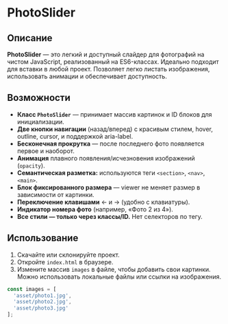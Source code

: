 # PhotoSlider

## Описание

**PhotoSlider** — это легкий и доступный слайдер для фотографий на чистом JavaScript, реализованный на ES6-классах. Идеально подходит для вставки в любой проект. Позволяет легко листать изображения, использовать анимации и обеспечивает доступность.

## Возможности

- **Класс `PhotoSlider`** — принимает массив картинок и ID блоков для инициализации.
- **Две кнопки навигации** (назад/вперед) с красивым стилем, hover, outline, cursor, и поддержкой aria-label.
- **Бесконечная прокрутка** — после последнего фото появляется первое и наоборот.
- **Анимация** плавного появления/исчезновения изображений (`opacity`).
- **Семантическая разметка:** используются теги `<section>`, `<nav>`, `<main>`.
- **Блок фиксированного размера** — viewer не меняет размер в зависимости от картинки.
- **Переключение клавишами** ← и → (удобно с клавиатуры).
- **Индикатор номера фото** (например, «Фото 2 из 4»).
- **Все стили — только через классы/ID.** Нет селекторов по тегу.

## Использование

1. Скачайте или склонируйте проект.
2. Откройте `index.html` в браузере.
3. Измените массив `images` в файле, чтобы добавить свои картинки. Можно использовать локальные файлы или ссылки на изображения.

```js
const images = [
  'asset/photo1.jpg',
  'asset/photo2.jpg',
  'asset/photo3.jpg'
];
